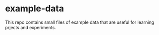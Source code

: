 # example-data
This repo contains small files of example data that are useful for learning prjects and experiments.
